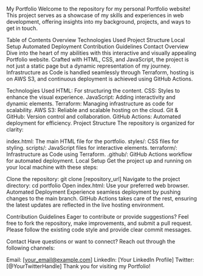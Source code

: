 My Portfolio
Welcome to the repository for my personal Portfolio website! This project serves as a showcase of my skills and experiences in web development, offering insights into my background, projects, and ways to get in touch.

Table of Contents
Overview
Technologies Used
Project Structure
Local Setup
Automated Deployment
Contribution Guidelines
Contact
Overview
Dive into the heart of my abilities with this interactive and visually appealing Portfolio website. Crafted with HTML, CSS, and JavaScript, the project is not just a static page but a dynamic representation of my journey. Infrastructure as Code is handled seamlessly through Terraform, hosting is on AWS S3, and continuous deployment is achieved using GitHub Actions.

Technologies Used
HTML: For structuring the content.
CSS: Styles to enhance the visual experience.
JavaScript: Adding interactivity and dynamic elements.
Terraform: Managing infrastructure as code for scalability.
AWS S3: Reliable and scalable hosting on the cloud.
Git & GitHub: Version control and collaboration.
GitHub Actions: Automated deployment for efficiency.
Project Structure
The repository is organized for clarity:

index.html: The main HTML file for the portfolio.
styles/: CSS files for styling.
scripts/: JavaScript files for interactive elements.
terraform/: Infrastructure as Code using Terraform.
.github/: GitHub Actions workflow for automated deployment.
Local Setup
Get the project up and running on your local machine with these steps:

Clone the repository: git clone [repository_url]
Navigate to the project directory: cd portfolio
Open index.html: Use your preferred web browser.
Automated Deployment
Experience seamless deployment by pushing changes to the main branch. GitHub Actions takes care of the rest, ensuring the latest updates are reflected in the live hosting environment.

Contribution Guidelines
Eager to contribute or provide suggestions? Feel free to fork the repository, make improvements, and submit a pull request. Please follow the existing code style and provide clear commit messages.

Contact
Have questions or want to connect? Reach out through the following channels:

Email: [your_email@example.com]
LinkedIn: [Your LinkedIn Profile]
Twitter: [@YourTwitterHandle]
Thank you for visiting my Portfolio!
